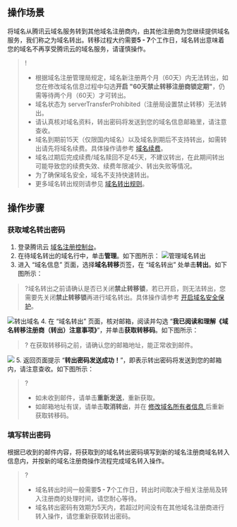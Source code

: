 



## 操作场景

将域名从腾讯云域名服务转到其他域名注册商内，由其他注册商为您继续提供域名服务，我们称之为域名转出。转移过程大约需要**5 - 7**个工作日，域名转出意味着您的域名不再享受腾讯云的域名服务，请谨慎操作。
>!
>- 根据域名注册管理局规定，域名新注册两个月（60天）内无法转出，如您在修改域名信息过程中勾选**开启 "60天禁止转移注册商锁定期"**，仍需等待两个月（60天）才可转出。
>- 域名状态为 serverTransferProhibited（注册局设置禁止转移）无法转出。
>- 请认真核对域名资料，转出密码将发送到您的域名信息邮箱里，请注意查收。
>- 域名到期前15天（仅限国内域名）以及域名到期后不支持转出，如需转出请先将域名续费。具体操作请参考 [域名续费](链接)。
>- 域名过期后完成续费/域名赎回不足45天，不建议转出，在此期间转出可能导致您的续费失效、续费年限减少、转出失败等情况。
>- 为了确保域名安全，域名不支持快速转出。
>- 更多域名转出规则请参见 [域名转出规则](链接)。


## 操作步骤

### 获取域名转出密码

1. 登录腾讯云 [域名注册控制台](链接)。 
2. 在待域名转出的域名行中，单击**管理**。如下图所示：
![管理域名转出](https://qcloudimg.tencent-cloud.cn/raw/94367b164256c72c8942b93b15c282f4.png)
3. 进入 “域名信息” 页面，选择**域名转移**页签，在 “域名转出” 处单击**转出**。如下图所示：
>?域名转出之前请确认是否已关闭**禁止转移锁**，若已开启，则无法转出，您需要先关闭**禁止转移锁**再进行域名转出。具体操作请参考 [开启域名安全保护](链接)。
>
![转出域名](https://qcloudimg.tencent-cloud.cn/raw/59f537cc0f19e5be52bd5ce7115c4d2a.png)
4. 在 “域名转出” 页面，核对邮箱，阅读并勾选 “**我已阅读和理解《域名转移注册商（转出）注意事项》**”，并单击**获取转移码**。如下图所示：
>? 在获取转移码之前，请确认您的邮箱地址，能正常收到邮件。
>
 ![](https://qcloudimg.tencent-cloud.cn/raw/a0bda8e4e304147d60a3a2f1c66e5d30.png)
5. 返回页面提示 “**转出密码发送成功！**”，即表示转出密码将发送到您的邮箱内，请注意查收。如下图所示：
>? 
>- 如未收到邮件，请单击**重新发送**，重新获取。
>- 如邮箱地址有误，请单击**取消转出**，并在 [修改域名所有者信息 ](链接) 后重新获取转移码。
>


### 填写转出密码

根据已收到的邮件内容，将获取到的域名转出密码填写到新的域名注册商域名转入信息内，并按新的域名注册商操作流程完成域名转入操作。
>?
> - 域名转出时间一般需要**5 - 7**个工作日，转出时间取决于相关注册局及转入注册商的处理时间，请您耐心等待。
> - 域名转出密码有效期为5天内，若超过时间没有在其他域名注册商进行转入操作，请您重新获取转出密码。

